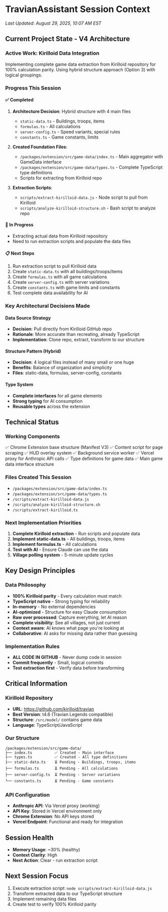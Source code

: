 # TravianAssistant Session Context
*Last Updated: August 29, 2025, 10:07 AM EST*

## Current Project State - V4 Architecture

### Active Work: Kirilloid Data Integration
Implementing complete game data extraction from Kirilloid repository for 100% calculation parity. Using hybrid structure approach (Option 3) with logical groupings.

### Progress This Session

#### ✅ Completed
1. **Architecture Decision**: Hybrid structure with 4 main files
   - `static-data.ts` - Buildings, troops, items
   - `formulas.ts` - All calculations
   - `server-config.ts` - Speed variants, special rules
   - `constants.ts` - Game constants, limits

2. **Created Foundation Files**:
   - `/packages/extension/src/game-data/index.ts` - Main aggregator with GameData interface
   - `/packages/extension/src/game-data/types.ts` - Complete TypeScript type definitions
   - Scripts for extracting from Kirilloid repo

3. **Extraction Scripts**:
   - `scripts/extract-kirilloid-data.js` - Node script to pull from Kirilloid
   - `scripts/analyze-kirilloid-structure.sh` - Bash script to analyze repo

#### 🔄 In Progress
- Extracting actual data from Kirilloid repository
- Need to run extraction scripts and populate the data files

#### 📋 Next Steps
1. Run extraction script to pull Kirilloid data
2. Create `static-data.ts` with all buildings/troops/items
3. Create `formulas.ts` with all game calculations
4. Create `server-config.ts` with server variations
5. Create `constants.ts` with game limits and constants
6. Test complete data availability for AI

### Key Architectural Decisions Made

#### Data Source Strategy
- **Decision**: Pull directly from Kirilloid GitHub repo
- **Rationale**: More accurate than recreating, already TypeScript
- **Implementation**: Clone repo, extract, transform to our structure

#### Structure Pattern (Hybrid)
- **Decision**: 4 logical files instead of many small or one huge
- **Benefits**: Balance of organization and simplicity
- **Files**: static-data, formulas, server-config, constants

#### Type System
- **Complete interfaces** for all game elements
- **Strong typing** for AI consumption
- **Reusable types** across the extension

## Technical Status

### Working Components
✅ Chrome Extension base structure (Manifest V3)
✅ Content script for page scraping
✅ HUD overlay system
✅ Background service worker
✅ Vercel proxy for Anthropic API calls
✅ Type definitions for game data
✅ Main game data interface structure

### Files Created This Session
- `/packages/extension/src/game-data/index.ts`
- `/packages/extension/src/game-data/types.ts`
- `/scripts/extract-kirilloid-data.js`
- `/scripts/analyze-kirilloid-structure.sh`
- `/scripts/extract-kirilloid.ts`

### Next Implementation Priorities
1. **Complete Kirilloid extraction** - Run scripts and populate data
2. **Implement static-data.ts** - All buildings, troops, items
3. **Implement formulas.ts** - All calculations
4. **Test with AI** - Ensure Claude can use the data
5. **Village polling system** - 5-minute update cycles

## Key Design Principles

### Data Philosophy
- **100% Kirilloid parity** - Every calculation must match
- **TypeScript native** - Strong typing for reliability
- **In-memory** - No external dependencies
- **AI-optimized** - Structure for easy Claude consumption
- **Raw over processed**: Capture everything, let AI reason
- **Complete visibility**: See all villages, not just current
- **Context aware**: AI knows what page you're looking at
- **Collaborative**: AI asks for missing data rather than guessing

### Implementation Rules
- **ALL CODE IN GITHUB** - Never dump code in session
- **Commit frequently** - Small, logical commits
- **Test extraction first** - Verify data before transforming

## Critical Information

### Kirilloid Repository
- **URL**: https://github.com/kirilloid/travian
- **Best Version**: t4.6 (Travian Legends compatible)
- **Structure**: `/src/model/` contains game data
- **Language**: TypeScript/JavaScript

### Our Structure
```
/packages/extension/src/game-data/
├── index.ts          ✅ Created - Main interface
├── types.ts          ✅ Created - All type definitions
├── static-data.ts    ⏳ Pending - Buildings, troops, items
├── formulas.ts       ⏳ Pending - All calculations
├── server-config.ts  ⏳ Pending - Server variations
└── constants.ts      ⏳ Pending - Game constants
```

### API Configuration
- **Anthropic API**: Via Vercel proxy (working)
- **API Key**: Stored in Vercel environment only
- **Chrome Extension**: No API keys stored
- **Vercel Endpoint**: Functional and ready for integration

## Session Health
- **Memory Usage**: ~30% (healthy)
- **Context Clarity**: High
- **Next Action**: Clear - run extraction script

## Next Session Focus
1. Execute extraction script: `node scripts/extract-kirilloid-data.js`
2. Transform extracted data to our TypeScript structure
3. Implement remaining data files
4. Create test to verify 100% Kirilloid parity